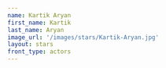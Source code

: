 ```yaml
---
name: Kartik Aryan
first_name: Kartik  
last_name: Aryan
image_url: '/images/stars/Kartik-Aryan.jpg'
layout: stars
front_type: actors
---
```

